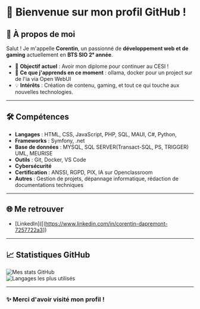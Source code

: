 # 👋 Bienvenue sur mon profil GitHub !

## 🌟 À propos de moi

Salut ! Je m'appelle **Corentin**, un passionné de **développement web et de gaming** actuellement en **BTS SIO 2ᵉ année**.

- 🎯 **Objectif actuel** : Avoir mon diplome pour continuer au CESI ! 
- 🌱 **Ce que j'apprends en ce moment** : ollama, docker pour un project sur de l'ia via Open WebUI 
- 💡 **Intérêts** : Création de contenu, gaming, et tout ce qui touche aux nouvelles technologies.

---

## 🛠️ Compétences

- **Langages** : HTML, CSS, JavaScript, PHP, SQL, MAUI, C#, Python, 
- **Frameworks** : Symfony, .net
- **Base de données** : MYSQL, SQL SERVER(Transact-SQL, PS, TRIGGER) UML, MEURISE  
- **Outils** : Git, Docker, VS Code
- **Cybersécurité**
- **Certification** : ANSSI, RGPD, PIX, IA sur Openclassroom
- **Autres** : Gestion de projets, dépannage informatique, rédaction de documentations techniques  

---

## 🌐 Me retrouver

- [LinkedIn]([(https://www.linkedin.com/in/corentin-dapremont-7257722a3]) 

---

## 📈 Statistiques GitHub

![Mes stats GitHub](https://github-readme-stats.vercel.app/api?username=Cypog284&show_icons=true&theme=radical)  
![Langages les plus utilisés](https://github-readme-stats.vercel.app/api/top-langs/?username=Cypog284&layout=compact&theme=radical)

---

### ✨ Merci d'avoir visité mon profil !

